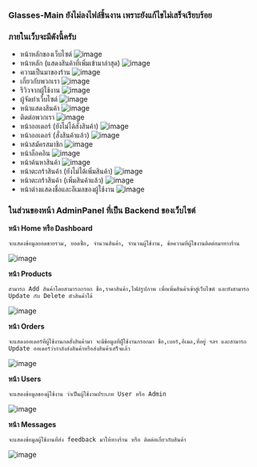 ### **Glasses-Main ยังไม่ลงไฟล์ชิ้นงาน เพราะยังแก้ไขไม่เสร็จเรียบร้อย**
### **ภายในเว็บจะมีดังนี้ครับ**
- หน้าหลักของเว็บไซต์
![image](https://user-images.githubusercontent.com/32282316/188274988-84a87177-946f-466d-a158-d77741a8a048.png)
- หน้าหลัก (แสดงสินค้าที่เพิ่มเข้ามาล่าสุด)
![image](https://user-images.githubusercontent.com/32282316/188275433-a1dbad5a-81e3-40b6-aad6-71a3003d8e7b.png)
- ความเป็นมาของร้าน
![image](https://user-images.githubusercontent.com/32282316/188275464-a8a3edb9-a39e-465b-acf6-61bfe75a38d9.png)
- เกี่ยวกับพวกเรา
![image](https://user-images.githubusercontent.com/32282316/188296506-c0007274-5180-4f86-8136-13a14ff3fb4c.png)
- รีวิวจากผู้ใช้งาน
![image](https://user-images.githubusercontent.com/32282316/188275531-0a5107aa-7bc2-462c-b9d8-9db2ce28071d.png)
- ผู้จัดทำเว็บไซต์
![image](https://user-images.githubusercontent.com/32282316/188275535-51b06f60-186d-4290-9838-510c28019a3d.png)
- หน้าแสดงสินค้า
![image](https://user-images.githubusercontent.com/32282316/188296559-feb3e88d-3e86-445d-ac92-4cfa453a9e1f.png)
- ติดต่อพวกเรา
![image](https://user-images.githubusercontent.com/32282316/188296569-2c0d3706-86cd-40d4-a669-bb33113b6186.png)
- หน้าออเดอร์ (ยังไม่ได้สั่งสินค้า)
![image](https://user-images.githubusercontent.com/32282316/188275606-4ae51eb3-9829-4fe2-ba38-cb35a8a851a0.png)
- หน้าออเดอร์ (สั่งสินค้าแล้ว)
![image](https://user-images.githubusercontent.com/32282316/188275625-22a51aae-cf07-429b-b92c-f401d9acae34.png)
- หน้าสมัครสมาชิก
![image](https://user-images.githubusercontent.com/32282316/188296161-a107d0b6-dd66-498b-ad98-1df0862f12fd.png)
- หน้าล็อคอิน
![image](https://user-images.githubusercontent.com/32282316/188296190-b16aa397-f64b-4f98-8ad8-90226c80e4c1.png)
- หน้าค้นหาสินค้า
![image](https://user-images.githubusercontent.com/32282316/188296589-91627aa7-0042-4394-ab9c-36bd482ec008.png)
- หน้าตะกร้าสินค้า (ยังไม่ได้เพิ่มสินค้า)
![image](https://user-images.githubusercontent.com/32282316/188296635-5a192f60-7e53-42ba-8cc0-f10308339701.png)
- หน้าตะกร้าสินค้า (เพิ่มสินค้าแล้ว)
![image](https://user-images.githubusercontent.com/32282316/188296610-208b3ba8-ed37-416b-a175-3b89567716f4.png)
- หน้าต่างแสดงชื่อและอีเมลของผู้ใช้งาน
![image](https://user-images.githubusercontent.com/32282316/188275721-60c6c841-de17-4275-80b4-e1b02879442a.png) 

### **ในส่วนของหน้า AdminPanel ที่เป็น Backend ของเว็บไซต์**
**หน้า Home หรือ Dashboard**
```
จะแสดงข้อมูลยอดขายรวม, ยอดซื้อ, จำนวนสินค้า, จำนวนผู้ใช้งาน, ข้อความที่ผู้ใชงานติดต่อมาทางร้าน
```
![image](https://user-images.githubusercontent.com/32282316/188297265-d42ac70d-6495-4047-91a1-5017336f79ff.png)

**หน้า Products**
```
สามารถ Add สินค้าโดยสามารถกรอก ชื่อ,ราคาสินค้า,ไฟล์รูปภาพ เพื่อเพิ่มสินค้าเข้าสู่เว็บไซต์ และยังสามารถ Update กับ Delete ตัวสินค้าได้
```
![image](https://user-images.githubusercontent.com/32282316/188297337-fe06a18d-ea3d-493c-a8f3-c5eb4caaf448.png)

**หน้า Orders**
```
จะแสดงออเดอร์ที่ผู้ใช้งานกดสั่งสินค้ามา จะมีข้อมูลที่ผู็ใช้งานกรอกมา ชื่อ,เบอร์,อีเมล,ที่อยู่ ฯลฯ และสามารถ Update ออเดอร์ว่ากำลังส่งสินค้าหรือส่งสินค้าเสร็จแล้ว
```
![image](https://user-images.githubusercontent.com/32282316/188297396-029f1c1c-47b1-492b-acd1-2293173ef58c.png)

**หน้า Users**
```
จะแสดงข้อมูลของผู้ใช้งาน ว่าเป็นผู้ใช้งานประเภท User หรือ Admin 
```
![image](https://user-images.githubusercontent.com/32282316/188297431-f8734e8e-609e-4a99-b9a9-7db6c2666a5c.png)

**หน้า Messages**
```
จะแสดงข้อมูลผู้ใช้งานที่ส่ง feedback มาให้ทางร้าน หรือ ติดต่อเกี่ยวกับสินค้า
```
![image](https://user-images.githubusercontent.com/32282316/188297436-f9232b6a-09e5-4562-bf11-ff37d6853ab3.png)

